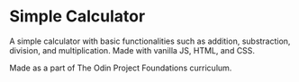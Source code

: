 # Simple Calculator

A simple calculator with basic functionalities such as addition, substraction, division, and multiplication. Made with vanilla JS, HTML, and CSS. 

Made as a part of The Odin Project Foundations curriculum.
